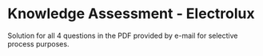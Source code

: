 # Knowledge Assessment - Electrolux

Solution for all 4 questions in the PDF provided by e-mail for selective process purposes.